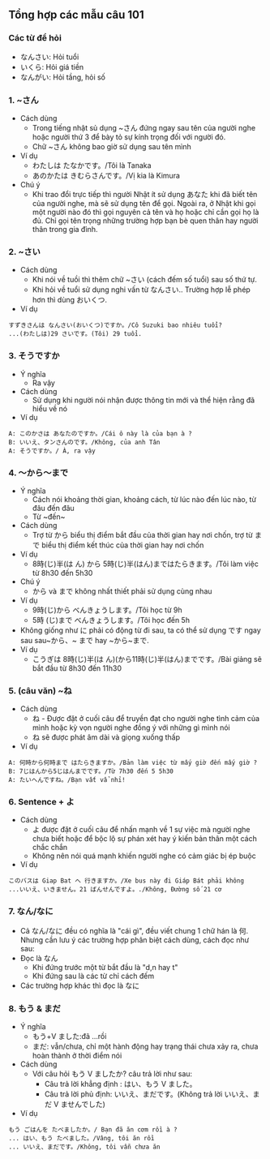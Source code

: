 ## Tổng hợp các mẫu câu 101

### Các từ để hỏi
* なんさい: Hỏi tuổi
* いくら: Hỏi giá tiền
* なんがい: Hỏi tầng, hỏi số

### 1. ~さん
* Cách dùng
  * Trong tiếng nhật sủ dụng ~さん đứng ngay sau tên của người nghe hoặc người thứ 3 để bày tỏ sự kính trọng đối với người đó.
  * Chữ ~さん không bao giờ sử dụng sau tên mình
* Ví dụ
  * わたしは たなかです。/Tôi là Tanaka
  * あのかたは きむらさんです。/Vị kia là Kimura
* Chú ý
  * Khi trao đổi trực tiếp thì người Nhật ít sử dụng あなた khi đã biết tên của người nghe, mà sẽ sử dụng tên để gọi. Ngoài ra, ở Nhật khi gọi một người nào đó thì gọi nguyên cả tên và họ hoặc chỉ cần gọi họ là đủ. Chỉ gọi tên trọng những trường hợp bạn bè quen thân hay người thân trong gia đình.

### 2. ~さい
* Cách dùng
  * Khi nói về tuồi thì thêm chữ  ~さい (cách đếm số tuổi) sau số thứ tự.
  * Khi hỏi về tuổi sử dụng nghi vấn từ なんさい.. Trường hợp lễ phép hơn thì dùng おいくつ.
* Ví dụ
```
すずきさんは なんさい(おいくつ)ですか。/Cô Suzuki bao nhiêu tuổi?
...(わたしは)29 さいです。(Tôi) 29 tuổi.
```

### 3. そうですか
* Ý nghĩa
  * Ra vậy
* Cách dùng
  * Sử dụng khi người nói nhận được thông tin mới và thể hiện rằng đã hiểu về nó
* Ví dụ
```
A: このかさは あなたのですか。/Cái ô này là của bạn à ?
B: いいえ、タンさんのです。/Không, của anh Tân
A: そうですか。/ À, ra vậy
```

### 4. 〜から〜まで
* Ý nghĩa
  * Cách nói khoảng thời gian, khoảng cách, từ lúc nào đến lúc nào, từ đâu đến đâu
  * Từ ~đến~ 
* Cách dùng
  * Trợ từ から biểu thị điểm bắt đầu của thời gian hay nơi chốn, trợ từ まで biểu thị điểm kết thúc của thời gian hay nơi chốn
* Ví dụ
  * 8時(じ)半(は ん) から 5時(じ)半(はん)まではたらきます。/Tôi làm việc từ 8h30 đến 5h30
* Chú ý
  * から và まで không nhất thiết phải sử dụng cùng nhau
* Ví dụ
  * 9時(じ)から べんきょうします。/Tôi học từ 9h
  * 5時 (じ)まで べんきょうします。/Tôi học đến 5h
* Không giống như に phải có động từ đi sau, ta có thể sử dụng です ngay sau sau~から、~ まで hay ~から~まで.
* Ví dụ
  * こうぎは 8時(じ)半(は ん)(から11時(じ)半(はん)までです。/Bài giảng sẽ bắt đầu từ 8h30 đến 11h30

### 5. (câu văn) ~ね
* Cách dùng
  * ね - Được đặt ở cuối câu để truyền đạt cho người nghe tình cảm của mình hoặc kỳ vọn người nghe đồng ý với những gì mình nói
  * ね sẽ được phát âm dài và giọng xuống thấp
* Ví dụ
```
A: 何時から何時まで はたらきますか。/Bản làm việc từ mấy giờ đến mấy giờ ?
B: 7じはんから5じはんまでです。/Từ 7h30 đến 5 5h30
A: たいへんですね。/Bạn vất vẩ nhỉ!
```

### 6. Sentence + よ
* Cách dùng
  * よ được đặt ở cuối câu để nhấn mạnh về 1 sự việc mà người nghe chưa biết hoặc để bộc lộ sự phán xét hay ý kiến bản thân một cách chắc chắn
  * Không nên nói quá mạnh khiến người nghe có cảm giác bị ép buộc
* Ví dụ
```
このバスは Giap Bat へ 行きますか。/Xe bus này đi Giáp Bát phải không
...いいえ、いきません。21 ばんせんですよ。./Không, Đường số 21 cơ
```

### 7. なん/なに
* Cả なん/なに đều có nghĩa là "cái gì", đều viết chung 1 chữ hán là 何. Nhưng cần lưu ý các trường hợp phân biệt cách dùng, cách đọc như sau:
* Đọc là なん
  * Khi đứng trước một từ bắt đầu là "d,n hay t"
  * Khi đứng sau là các từ chỉ cách đếm
* Các trường hợp khác thì đọc là なに

### 8. もう & まだ
* Ý nghĩa
  * もう+V ました:đã ...rồi
  * まだ: vẫn/chưa, chỉ một hành động hay trạng thái chưa xảy ra, chưa hoàn thành ở thời điểm nói
* Cách dùng
  * Với câu hỏi もう V ましたか? câu trả lời như sau:
    * Câu trả lời khẳng định : はい、もう V ました。
    * Câu trả lời phủ định: いいえ、まだです。(Không trả lời いいえ、まだ V ませんでした)
* Ví dụ
```
もう ごはんを たべましたか。/ Bạn đã ăn cơm rồi à ?
... はい、もう たべました。/Vâng, tôi ăn rồi
... いいえ、まだです。/Không, tôi vẫn chưa ăn
```